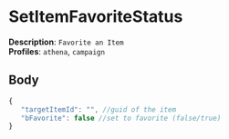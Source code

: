 # SetItemFavoriteStatus

**Description**: `Favorite an Item` \
**Profiles**: `athena`, `campaign`

## Body
```js
{
   "targetItemId": "", //guid of the item
   "bFavorite": false //set to favorite (false/true)
}
```
